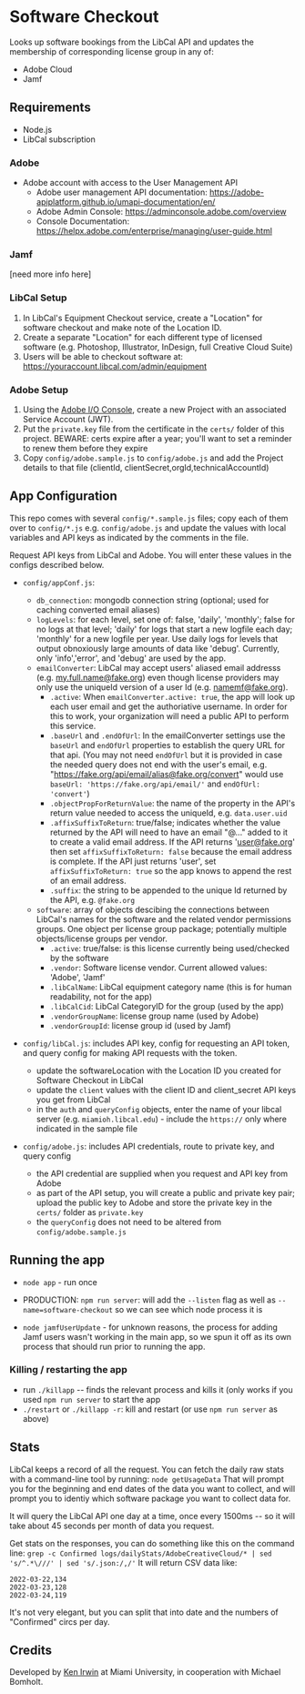 # Software Checkout

Looks up software bookings from the LibCal API and updates the membership of corresponding license group in any of:

- Adobe Cloud
- Jamf

## Requirements

- Node.js
- LibCal subscription

### Adobe

- Adobe account with access to the User Management API
  - Adobe user management API documentation: https://adobe-apiplatform.github.io/umapi-documentation/en/
  - Adobe Admin Console: https://adminconsole.adobe.com/overview
  - Console Documentation: https://helpx.adobe.com/enterprise/managing/user-guide.html

### Jamf

[need more info here]

### LibCal Setup

1. In LibCal's Equipment Checkout service, create a "Location" for software checkout and make note of the Location ID.
2. Create a separate "Location" for each different type of licensed software (e.g. Photoshop, Illustrator, InDesign, full Creative Cloud Suite)
3. Users will be able to checkout software at: https://youraccount.libcal.com/admin/equipment

### Adobe Setup

1. Using the [Adobe I/O Console](https://console.adobe.io/), create a new Project with an associated Service Account (JWT).
2. Put the `private.key` file from the certificate in the `certs/` folder of this project. BEWARE: certs expire after a year; you'll want to set a reminder to renew them before they expire
3. Copy `config/adobe.sample.js` to `config/adobe.js` and add the Project details to that file (clientId, clientSecret,orgId,technicalAccountId)

## App Configuration

This repo comes with several `config/*.sample.js` files; copy each of them over to `config/*.js` e.g. `config/adobe.js` and update the values with local variables and API keys as indicated by the comments in the file.

Request API keys from LibCal and Adobe. You will enter these values in the configs described below.

- `config/appConf.js`:

  - `db_connection`: mongodb connection string (optional; used for caching converted email aliases)
  - `logLevels`: for each level, set one of: false, 'daily', 'monthly'; false for no logs at that level; 'daily' for logs that start a new logfile each day; 'monthly' for a new logfile per year. Use daily logs for levels that output obnoxiously large amounts of data like 'debug'. Currently, only 'info','error', and 'debug' are used by the app.
  - `emailConverter`: LibCal may accept users' aliased email addresss (e.g. my.full.name@fake.org) even though license providers may only use the uniqueId version of a user Id (e.g. namemf@fake.org).
    - `.active`: When `emailConverter.active: true`, the app will look up each user email and get the authoriative username. In order for this to work, your organization will need a public API to perform this service.
    - `.baseUrl` and `.endOfUrl`: In the emailConverter settings use the `baseUrl` and `endOfUrl` properties to establish the query URL for that api. (You may not need `endOfUrl` but it is provided in case the needed query does not end with the user's email, e.g. "https://fake.org/api/email/alias@fake.org/convert" would use `baseUrl: 'https://fake.org/api/email/'` and `endOfUrl: 'convert'`)
    - `.objectPropForReturnValue`: the name of the property in the API's return value needed to access the uniqueId, e.g. `data.user.uid`
    - `.affixSuffixToReturn`: true/false; indicates whether the value returned by the API will need to have an email "@..." added to it to create a valid email address. If the API returns 'user@fake.org' then set `affixSuffixToReturn: false` because the email address is complete. If the API just returns 'user', set `affixSuffixToReturn: true` so the app knows to append the rest of an email address.
    - `.suffix`: the string to be appended to the unique Id returned by the API, e.g. `@fake.org`
  - `software`: array of objects descibing the connections between LibCal's names for the software and the related vendor permissions groups. One object per license group package; potentially multiple objects/license groups per vendor.
    - `.active`: true/false: is this license currently being used/checked by the software
    - `.vendor`: Software license vendor. Current allowed values: 'Adobe', 'Jamf'
    - `.libCalName`: LibCal equipment category name (this is for human readability, not for the app)
    - `.libCalCid`: LibCal CategoryID for the group (used by the app)
    - `.vendorGroupName`: license group name (used by Adobe)
    - `.vendorGroupId`: license group id (used by Jamf)

- `config/libCal.js`: includes API key, config for requesting an API token, and query config for making API requests with the token.
  - update the softwareLocation with the Location ID you created for Software Checkout in LibCal
  - update the `client` values with the client ID and client_secret API keys you get from LibCal
  - in the `auth` and `queryConfig` objects, enter the name of your libcal server (e.g. `miamioh.libcal.edu`) - include the `https://` only where indicated in the sample file
- `config/adobe.js`: includes API credentials, route to private key, and query config
  - the API credential are supplied when you request and API key from Adobe
  - as part of the API setup, you will create a public and private key pair; upload the public key to Adobe and store the private key in the `certs/` folder as `private.key`
  - the `queryConfig` does not need to be altered from `config/adobe.sample.js`

## Running the app

- `node app` - run once
- PRODUCTION: `npm run server`: will add the `--listen` flag as well as `--name=software-checkout` so we can see which node process it is

- `node jamfUserUpdate` - for unknown reasons, the process for adding Jamf users wasn't working in the main app, so we spun it off as its own process that should run prior to running the app.

### Killing / restarting the app

- run `./killapp` -- finds the relevant process and kills it (only works if you used `npm run server` to start the app
- `./restart` or `./killapp -r`: kill and restart (or use `npm run server` as above)

## Stats

LibCal keeps a record of all the request. You can fetch the daily raw stats with a command-line tool by running:
`node getUsageData`
That will prompt you for the beginning and end dates of the data you want to collect, and will prompt you to identiy which software package you want to collect data for.

It will query the LibCal API one day at a time, once every 1500ms -- so it will take about 45 seconds per month of data you request.

Get stats on the responses, you can do something like this on the command line:
`grep -c Confirmed logs/dailyStats/AdobeCreativeCloud/* | sed 's/^.*\///' | sed 's/.json:/,/'`
It will return CSV data like:

```
2022-03-22,134
2022-03-23,128
2022-03-24,119
```

It's not very elegant, but you can split that into date and the numbers of "Confirmed" circs per day.

## Credits

Developed by [Ken Irwin](irwinkr@miamioh.edu) at Miami University, in cooperation with Michael Bomholt.
